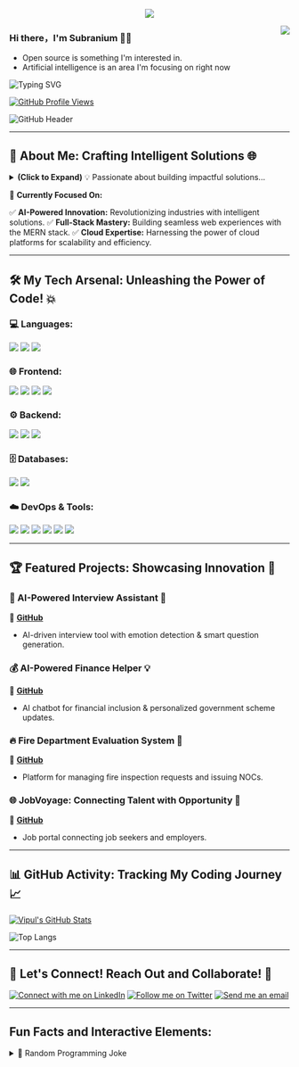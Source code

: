 <p align="center">
  <img alig src="https://github.com/SuperSupeng/SuperSupeng/blob/master/about.gif" />
</p>

<img align="right" src="https://github-readme-stats.vercel.app/api?username=SuperSupeng&show_icons=true&icon_color=CE1D2D&text_color=718096&bg_color=00000000&hide_title=true&hide_border=true" />

### Hi there，I'm Subranium 🙋‍♂️

- Open source is something I'm interested in.
- Artificial intelligence is an area I'm focusing on right now<div align="center">

<img src="https://readme-typing-svg.herokuapp.com/?lines=👋+Hello,+I'm+Vipul+Patil!;A+Passionate+Full-Stack+Developer;AI+Enthusiast+%26+DevOps+Explorer&font=Fira+Code¢er=true&width=600&height=120&color=f75d59&size=22" alt="Typing SVG" />

[![GitHub Profile Views](https://komarev.com/ghpvc/?username=vipul-space23&color=blue)](https://github.com/vipul-space23)

![GitHub Header](https://github.com/vipul-space23/vipul-space23/blob/main/banner.gif)

</div>

---

## 🚀 About Me: Crafting Intelligent Solutions 🌐

<details>
  <summary><b>(Click to Expand)</b> 💡 Passionate about building impactful solutions...</summary>
  <br>
  🔹 Full-Stack Developer with a passion for creating user-centric applications.
  🔹 Specializing in AI and cloud technologies to enhance workflows.
  🔹 Experienced in developing interactive web apps and AI-driven tools.
  🔹 Always eager to learn and explore new technologies.
</details>

🌱 **Currently Focused On:**

✅ **AI-Powered Innovation:** Revolutionizing industries with intelligent solutions.
✅ **Full-Stack Mastery:** Building seamless web experiences with the MERN stack.
✅ **Cloud Expertise:** Harnessing the power of cloud platforms for scalability and efficiency.

---

## 🛠️ My Tech Arsenal: Unleashing the Power of Code! 💥

### 💻 Languages:

<p align="left">
  <img src="https://img.shields.io/badge/Java-ED8B00?style=for-the-badge&logo=java&logoColor=white"/>
  <img src="https://img.shields.io/badge/Python-3776AB?style=for-the-badge&logo=python&logoColor=white"/>
  <img src="https://img.shields.io/badge/JavaScript-F7DF1E?style=for-the-badge&logo=javascript&logoColor=black"/>
</p>

### 🌐 Frontend:

<p align="left">
  <img src="https://img.shields.io/badge/React-61DAFB?style=for-the-badge&logo=react&logoColor=black"/>
  <img src="https://img.shields.io/badge/HTML-E34F26?style=for-the-badge&logo=html5&logoColor=white"/>
  <img src="https://img.shields.io/badge/CSS-1572B6?style=for-the-badge&logo=css3&logoColor=white"/>
  <img src="https://img.shields.io/badge/Tailwind_CSS-38B2AC?style=for-the-badge&logo=tailwind-css&logoColor=white"/>
</p>

### ⚙️ Backend:

<p align="left">
  <img src="https://img.shields.io/badge/Node.js-339933?style=for-the-badge&logo=node.js&logoColor=white"/>
  <img src="https://img.shields.io/badge/Express.js-000000?style=for-the-badge&logo=express&logoColor=white"/>
  <img src="https://img.shields.io/badge/Flask-000000?style=for-the-badge&logo=flask&logoColor=white"/>
</p>

### 🗄️ Databases:

<p align="left">
  <img src="https://img.shields.io/badge/MySQL-4479A1?style=for-the-badge&logo=mysql&logoColor=white"/>
  <img src="https://img.shields.io/badge/MongoDB-47A248?style=for-the-badge&logo=mongodb&logoColor=white"/>
</p>

### ☁️ DevOps & Tools:

<p align="left">
  <img src="https://img.shields.io/badge/Docker-2496ED?style=for-the-badge&logo=docker&logoColor=white"/>
  <img src="https://img.shields.io/badge/Kubernetes-326CE5?style=for-the-badge&logo=kubernetes&logoColor=white"/>
  <img src="https://img.shields.io/badge/Terraform-623CE4?style=for-the-badge&logo=terraform&logoColor=white"/>
  <img src="https://img.shields.io/badge/AWS-FF9900?style=for-the-badge&logo=amazonaws&logoColor=white"/>
  <img src="https://img.shields.io/badge/Azure-0078D4?style=for-the-badge&logo=microsoftazure&logoColor=white"/>
  <img src="https://img.shields.io/badge/Git-F05032?style=for-the-badge&logo=git&logoColor=white"/>
</p>

---

## 🏆 Featured Projects: Showcasing Innovation 🌟

### 🤖 AI-Powered Interview Assistant 🌠
🔗 **[GitHub](https://github.com/vipul-space23/AI-Interview-Assistant)**
*  AI-driven interview tool with emotion detection & smart question generation.

### 💰 AI-Powered Finance Helper 💡
🔗 **[GitHub](https://github.com/vipul-space23/AI-Powered-Finance-Helper)**
*  AI chatbot for financial inclusion & personalized government scheme updates.

### 🔥 Fire Department Evaluation System 🏢
🔗 **[GitHub](https://github.com/vipul-space23/Fire-Department-Evaluation-Software.git)**
*  Platform for managing fire inspection requests and issuing NOCs.

### 🌐 JobVoyage: Connecting Talent with Opportunity 🤝
🔗 **[GitHub](https://github.com/vipul-space23/JobVoyage-JOB-PORTAL-WEBSITE.git)**
*  Job portal connecting job seekers and employers.

---

## 📊 GitHub Activity: Tracking My Coding Journey 📈

[![Vipul's GitHub Stats](https://github-readme-stats.vercel.app/api?username=vipul-space23&show_icons=true&theme=radical)](https://github.com/vipul-space23)

![Top Langs](https://github-readme-stats.vercel.app/api/top-langs/?username=vipul-space23&layout=compact)

---

## 🤝 Let's Connect! Reach Out and Collaborate! 📧

[![Connect with me on LinkedIn](https://img.shields.io/badge/LinkedIn-%230077B5.svg?style=for-the-badge&logo=linkedin&logoColor=white)](https://www.linkedin.com/in/vipul-space23)
[![Follow me on Twitter](https://img.shields.io/badge/Twitter-%231DA1F2.svg?style=for-the-badge&logo=Twitter&logoColor=white)](YOUR_TWITTER_LINK_HERE)  <!-- Replace with your Twitter link if you have one-->
[![Send me an email](https://img.shields.io/badge/Email-D14836?style=for-the-badge&logo=gmail&logoColor=white)](mailto:vipulpatil2500@gmail.com)

---

## Fun Facts and Interactive Elements:

<details>
  <summary>🤔 Random Programming Joke</summary>
  <br>
  ```javascript
  // Why did the programmer quit his job?
  // Because he didn't get arrays!
